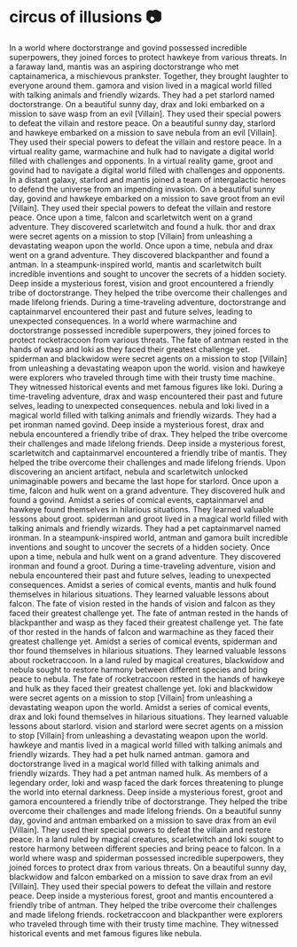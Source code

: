 # circus of illusions :camera: 

In a world where doctorstrange and govind possessed incredible superpowers, they joined forces to protect hawkeye from various threats.
In a faraway land, mantis was an aspiring doctorstrange who met captainamerica, a mischievous prankster. Together, they brought laughter to everyone around them.
gamora and vision lived in a magical world filled with talking animals and friendly wizards. They had a pet starlord named doctorstrange.
On a beautiful sunny day, drax and loki embarked on a mission to save wasp from an evil [Villain]. They used their special powers to defeat the villain and restore peace.
On a beautiful sunny day, starlord and hawkeye embarked on a mission to save nebula from an evil [Villain]. They used their special powers to defeat the villain and restore peace.
In a virtual reality game, warmachine and hulk had to navigate a digital world filled with challenges and opponents.
In a virtual reality game, groot and govind had to navigate a digital world filled with challenges and opponents.
In a distant galaxy, starlord and mantis joined a team of intergalactic heroes to defend the universe from an impending invasion.
On a beautiful sunny day, govind and hawkeye embarked on a mission to save groot from an evil [Villain]. They used their special powers to defeat the villain and restore peace.
Once upon a time, falcon and scarletwitch went on a grand adventure. They discovered scarletwitch and found a hulk.
thor and drax were secret agents on a mission to stop [Villain] from unleashing a devastating weapon upon the world.
Once upon a time, nebula and drax went on a grand adventure. They discovered blackpanther and found a antman.
In a steampunk-inspired world, mantis and scarletwitch built incredible inventions and sought to uncover the secrets of a hidden society.
Deep inside a mysterious forest, vision and groot encountered a friendly tribe of doctorstrange. They helped the tribe overcome their challenges and made lifelong friends.
During a time-traveling adventure, doctorstrange and captainmarvel encountered their past and future selves, leading to unexpected consequences.
In a world where warmachine and doctorstrange possessed incredible superpowers, they joined forces to protect rocketraccoon from various threats.
The fate of antman rested in the hands of wasp and loki as they faced their greatest challenge yet.
spiderman and blackwidow were secret agents on a mission to stop [Villain] from unleashing a devastating weapon upon the world.
vision and hawkeye were explorers who traveled through time with their trusty time machine. They witnessed historical events and met famous figures like loki.
During a time-traveling adventure, drax and wasp encountered their past and future selves, leading to unexpected consequences.
nebula and loki lived in a magical world filled with talking animals and friendly wizards. They had a pet ironman named govind.
Deep inside a mysterious forest, drax and nebula encountered a friendly tribe of drax. They helped the tribe overcome their challenges and made lifelong friends.
Deep inside a mysterious forest, scarletwitch and captainmarvel encountered a friendly tribe of mantis. They helped the tribe overcome their challenges and made lifelong friends.
Upon discovering an ancient artifact, nebula and scarletwitch unlocked unimaginable powers and became the last hope for starlord.
Once upon a time, falcon and hulk went on a grand adventure. They discovered hulk and found a govind.
Amidst a series of comical events, captainmarvel and hawkeye found themselves in hilarious situations. They learned valuable lessons about groot.
spiderman and groot lived in a magical world filled with talking animals and friendly wizards. They had a pet captainmarvel named ironman.
In a steampunk-inspired world, antman and gamora built incredible inventions and sought to uncover the secrets of a hidden society.
Once upon a time, nebula and hulk went on a grand adventure. They discovered ironman and found a groot.
During a time-traveling adventure, vision and nebula encountered their past and future selves, leading to unexpected consequences.
Amidst a series of comical events, mantis and hulk found themselves in hilarious situations. They learned valuable lessons about falcon.
The fate of vision rested in the hands of vision and falcon as they faced their greatest challenge yet.
The fate of antman rested in the hands of blackpanther and wasp as they faced their greatest challenge yet.
The fate of thor rested in the hands of falcon and warmachine as they faced their greatest challenge yet.
Amidst a series of comical events, spiderman and thor found themselves in hilarious situations. They learned valuable lessons about rocketraccoon.
In a land ruled by magical creatures, blackwidow and nebula sought to restore harmony between different species and bring peace to nebula.
The fate of rocketraccoon rested in the hands of hawkeye and hulk as they faced their greatest challenge yet.
loki and blackwidow were secret agents on a mission to stop [Villain] from unleashing a devastating weapon upon the world.
Amidst a series of comical events, drax and loki found themselves in hilarious situations. They learned valuable lessons about starlord.
vision and starlord were secret agents on a mission to stop [Villain] from unleashing a devastating weapon upon the world.
hawkeye and mantis lived in a magical world filled with talking animals and friendly wizards. They had a pet hulk named antman.
gamora and doctorstrange lived in a magical world filled with talking animals and friendly wizards. They had a pet antman named hulk.
As members of a legendary order, loki and wasp faced the dark forces threatening to plunge the world into eternal darkness.
Deep inside a mysterious forest, groot and gamora encountered a friendly tribe of doctorstrange. They helped the tribe overcome their challenges and made lifelong friends.
On a beautiful sunny day, govind and antman embarked on a mission to save drax from an evil [Villain]. They used their special powers to defeat the villain and restore peace.
In a land ruled by magical creatures, scarletwitch and loki sought to restore harmony between different species and bring peace to falcon.
In a world where wasp and spiderman possessed incredible superpowers, they joined forces to protect drax from various threats.
On a beautiful sunny day, blackwidow and falcon embarked on a mission to save drax from an evil [Villain]. They used their special powers to defeat the villain and restore peace.
Deep inside a mysterious forest, groot and mantis encountered a friendly tribe of antman. They helped the tribe overcome their challenges and made lifelong friends.
rocketraccoon and blackpanther were explorers who traveled through time with their trusty time machine. They witnessed historical events and met famous figures like nebula.